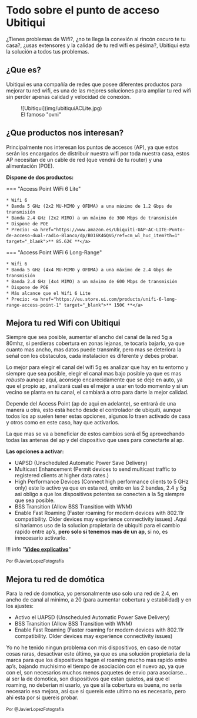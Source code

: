 # Todo sobre el punto de acceso Ubitiqui

¿Tienes problemas de Wifi?, ¿no te llega la conexión al rincón oscuro te tu casa?, ¿usas extensores y la calidad de tu red wifi es pésima?, Ubitiqui esta la solución a todos tus problemas.

## ¿Que es?

Ubitiqui es una compañía de redes que posee diferentes productos para mejorar tu red wifi, es una de las mejores soluciones para ampliar tu red wifi sin perder apenas calidad y velocidad de conexión.

<figure markdown> 
  ![Ubitiqui](img/ubitiquiACLite.jpg)
  <figcaption>El famoso "ovni"</figcaption>
</figure>

## ¿Que productos nos interesan?

Principalmente nos interesan los puntos de accesos (AP), ya que estos serán los encargados de distribuir nuestra wifi por toda nuestra casa, estos AP necesitan de un cable de red (que vendrá de tu router) y una alimentación (POE).

**Dispone de dos productos:**

=== "Access Point WiFi 6 Lite"

    * Wifi 6
    * Banda 5 GHz (2x2 MU-MIMO y OFDMA) a una máximo de 1.2 Gbps de transmisión
    * Banda 2.4 GHz (2x2 MIMO) a un máximo de 300 Mbps de transmisión
    * Dispone de POE
    * Precio: <a href="https://www.amazon.es/Ubiquiti-UAP-AC-LITE-Punto-de-acceso-dual-radio-Blanco/dp/B016K4GQVG/ref=cm_wl_huc_item?th=1" target="_blank">** 85.62€ **</a>
    
=== "Access Point WiFi 6 Long-Range"

    * Wifi 6
    * Banda 5 GHz (4x4 MU-MIMO y OFDMA) a una máximo de 2.4 Gbps de transmisión
    * Banda 2.4 GHz (4x4 MIMO) a un máximo de 600 Mbps de transmisión
    * Dispone de POE
    * Más alcance que el Wifi 6 Lite
    * Precio: <a href="https://eu.store.ui.com/products/unifi-6-long-range-access-point-1" target="_blank">** 150€ **</a>

## Mejora tu red Wifi con Ubitiqui

Siempre que sea posible, aumentar el ancho del canal de la red 5g a 80mhz, si perdieras cobertura en zonas lejanas, te tocaría bajarlo, ya que cuanto mas ancho, mas datos puede transmitir, pero mas se deteriora la señal con los obstaculos, cada instalacion es diferente y debes probar.

Lo mejor para elegir el canal del wifi 5g es analizar que hay en tu entorno y siempre que sea posible, elegir el canal mas bajo posible ya que es mas *robusto* aunque aqui, aconsejo encarecidamente que se deje en auto, ya que el propio ap, analizará cual es el mejor a usar en todo momento y si un vecino se planta en tu canal, el cambiará a otro para darte la mejor calidad.

Depende del Access Point (ap de aqui en adelante), se entrará de una manera u otra, esto está hecho desde el controlador de ubiquiti, aunque todos los ap suelen tener estas opciones, algunos lo traen activado de casa y otros como en este caso, hay que activarlos.

La que mas se va a beneficiar de estos cambios será el 5g aprovechando todas las antenas del ap y del dispositivo que uses para conectarte al ap.

**Las opciones a activar:**

* UAPSD (Unscheduled Automatic Power Save Delivery)
* Multicast Enhancement (Permit devices to send multicast traffic to registered clients at higher data rates.)
* High Performance Devices (Connect high performance clients to 5 GHz only) este lo activo ya que en esta red, emito en  las 2 bandas, 2.4 y 5g asi obligo a que los dispositivos potentes se conecten a la 5g siempre que sea posible.
* BSS Transition (Allow BSS Transition with WNM) 
* Enable Fast Roaming (Faster roaming for modern devices with 802.11r compatibility. Older devices may experience connectivity issues) .Aqui si hariamos uso de la solucion propietaria de ubiquiti para el cambio rapido entre ap’s, **pero solo si tenemos mas de un ap**, si no, es innecesario activarlo.

!!! info "[**Video explicativo**](/videos/MejoraWifi.mov)"

<small>
Por @JavierLopezFotografía
</small>

## Mejora tu red de domótica

Para la red de domotica, yo personalmente uso solo una red de 2.4, en ancho de canal al minimo, a 20 (para aumentar cobertura y estabilidad) y en los ajustes:

* Activo el UAPSD (Unscheduled Automatic Power Save Delivery)
* BSS Transition (Allow BSS Transition with WNM) 
* Enable Fast Roaming (Faster roaming for modern devices with 802.11r compatibility. Older devices may experience connectivity issues)

Yo no he tenido ningun problema con mis dispositivos, en caso de notar cosas raras, desactivar este último, ya que es una solución propietaria de la marca para que los dispositivos hagan el roaming mucho mas rapido entre ap’s, bajando muchisimo el tiempo de asociación con el nuevo ap, ya que con el, son necesarios muchos menos paquetes de envio para asociarse… al ser la de domotica, son dispositivos que estan quietos, asi que el roaming, no deberian ni usarlo, ya que si la cobertura es buena, no seria necesario esa mejora, asi que si quereis este ultimo no es necesario, pero ahi esta por si quereis probar.

<small>
Por @JavierLopezFotografía
</small>